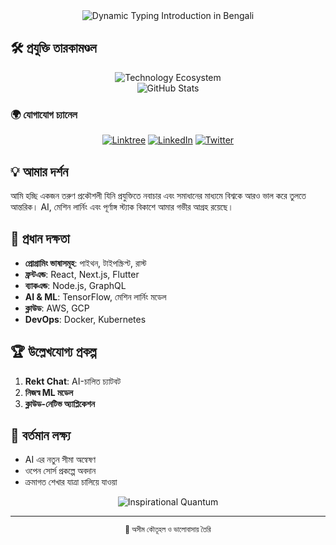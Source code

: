 <div align="center">
  <img src="https://readme-typing-svg.demolab.com?font=Kalpurush&weight=600&size=30&duration=4000&pause=500&color=00F7FF&center=true&vCenter=true&width=900&lines=🌐+পূর্ণাঙ্গ+স্ট্যাক+আর্কিটেক্ট;🧠+AI+%26+মেশিন+লার্নিং+উৎসাহী;🔬+নবাচার+প্রকৌশলী;💡+সমস্যা+সমাধানকারী+অসাধারণ" alt="Dynamic Typing Introduction in Bengali"/>
</div>

## 🛠 প্রযুক্তি তারকামণ্ডল
<div align="center">
  <img src="https://skillicons.dev/icons?i=python,typescript,react,nodejs,rust,tensorflow,kubernetes,docker,aws,gcp,nextjs,graphql,flutter&perline=7" alt="Technology Ecosystem"/>
</div>

<div align="center">
  <picture>
    <source 
      srcset="https://github-readme-stats.vercel.app/api?username=sh33ikh&show_icons=true&theme=tokyonight&include_all_commits=true&count_private=true&hide_border=true" 
      media="(prefers-color-scheme: dark)"
    />
    <img src="https://github-readme-stats.vercel.app/api?username=sh33ikh&show_icons=true&theme=default&include_all_commits=true&count_private=true&hide_border=true" alt="GitHub Stats"/>
  </picture>
</div>

### 🌍 যোগাযোগ চ্যানেল
<div align="center">
  <a href="https://linktr.ee/sh33ikh" target="_blank"><img alt="Linktree" src="https://img.shields.io/badge/Linktree-43E660?style=for-the-badge&logo=linktree&logoColor=white"/></a>
  <a href="https://linkedin.com/in/likhonsheikh" target="_blank"><img alt="LinkedIn" src="https://img.shields.io/badge/LinkedIn-0077B5?style=for-the-badge&logo=linkedin&logoColor=white"/></a>
  <a href="https://twitter.com/likhonsheikh" target="_blank"><img alt="Twitter" src="https://img.shields.io/badge/Twitter-1DA1F2?style=for-the-badge&logo=twitter&logoColor=white"/></a>
</div>

## 💡 আমার দর্শন
আমি হচ্ছি একজন তরুণ প্রকৌশলী যিনি প্রযুক্তিতে নবাচার এবং সমাধানের মাধ্যমে বিশ্বকে আরও ভাল করে তুলতে আন্তরিক। AI, মেশিন লার্নিং এবং পূর্ণাঙ্গ স্ট্যাক বিকাশে আমার গভীর আগ্রহ রয়েছে।

## 🚀 প্রধান দক্ষতা
- **প্রোগ্রামিং ভাষাসমূহ**: পাইথন, টাইপস্ক্রিপ্ট, রাস্ট
- **ফ্রন্টএন্ড**: React, Next.js, Flutter
- **ব্যাকএন্ড**: Node.js, GraphQL
- **AI & ML**: TensorFlow, মেশিন লার্নিং মডেল
- **ক্লাউড**: AWS, GCP
- **DevOps**: Docker, Kubernetes

## 🏆 উল্লেখযোগ্য প্রকল্প
1. **Rekt Chat**: AI-চালিত চ্যাটবট
2. **নিজস্ব ML মডেল**
3. **ক্লাউড-নেটিভ অ্যাপ্লিকেশন**

## 🌱 বর্তমান লক্ষ্য
- AI এর নতুন সীমা অন্বেষণ
- ওপেন সোর্স প্রকল্পে অবদান
- ক্রমাগত শেখার যাত্রা চালিয়ে যাওয়া

<div align="center">
  <img src="https://quotes-github-readme.vercel.app/api?type=horizontal&theme=radical" alt="Inspirational Quantum"/>
</div>

---

<div align="center">
  <sup>🌟 অসীম কৌতূহল ও ভালোবাসায় তৈরি </sup>
</div>
